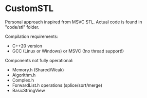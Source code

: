 # CustomSTL

Personal approach inspired from MSVC STL. Actual code is found in "code/stl" folder.

Compilation requirements:

- C++20 version
- GCC (Linux or Windows) or MSVC (!no thread support!)

Components not fully operational:

- Memory.h (Shared/Weak)
- Algorithm.h
- Complex.h
- ForwardList.h operations (splice/sort/merge)
- BasicStringView